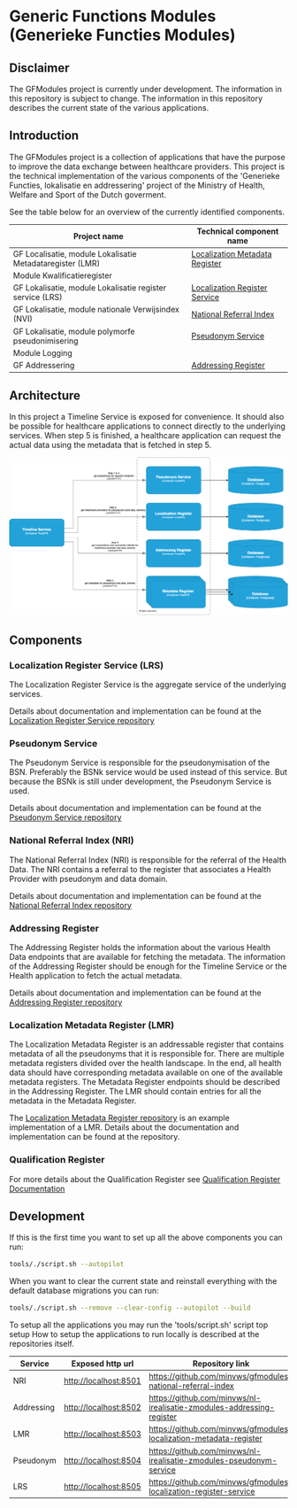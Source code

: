 # Generic Functions Modules (Generieke Functies Modules)

## Disclaimer

The GFModules project is currently under development. The information in this repository is
subject to change. The information in this repository describes the current state of the
various applications.

## Introduction

The GFModules project is a collection of applications that have the purpose to improve the
data exchange between healthcare providers. This project is the technical implementation of
the various components of the 'Generieke Functies, lokalisatie en addressering' project of the
Ministry of Health, Welfare and Sport of the Dutch goverment.

See the table below for an overview of the currently identified components.

<!-- markdownlint-disable md013 -->
| Project name                                              | Technical component name                                              |
|-----------------------------------------------------------|-----------------------------------------------------------------------|
| GF Localisatie, module Lokalisatie Metadataregister (LMR) | [Localization Metadata Register](#localization-metadata-register-lmr) |
| Module Kwalificatieregister                               |                                                                       |
| GF Lokalisatie, module Lokalisatie register service (LRS) | [Localization Register Service](#localization-register-service-lrs)   |
| GF Lokalisatie, module nationale Verwijsindex (NVI)       | [National Referral Index](#national-referral-index-nri)               |
| GF Lokalisatie, module polymorfe pseudonimisering         | [Pseudonym Service](#pseudonym-service)                               |
| Module Logging                                            |                                                                       |
| GF Addressering                                           | [Addressing Register](#addressing-register)                           |
<!-- markdownlint-enable md013 -->

## Architecture

In this project a Timeline Service is exposed for convenience. It should also be possible
for healthcare applications to connect directly to the underlying services.
When step 5 is finished, a healthcare application can request the actual data using the
metadata that is fetched in step 5.

![alt text](assets/system-components.png "system")

## Components

### Localization Register Service (LRS)

The Localization Register Service is the aggregate service of the underlying services.

Details about documentation and implementation can be found at the
[Localization Register Service repository](https://github.com/minvws/gfmodules-localization-register-service)

### Pseudonym Service

The Pseudonym Service is responsible for the pseudonymisation of the BSN. Preferably the
BSNk service would be used instead of this service. But because the BSNk is still under
development, the Pseudonym Service is used.

Details about documentation and implementation can be found at the
[Pseudonym Service repository](https://github.com/minvws/nl-irealisatie-zmodules-pseudonym-service)

### National Referral Index (NRI)

The National Referral Index (NRI) is responsible for the referral of the Health Data. The NRI contains a referral
to the register that associates a Health Provider with pseudonym and data domain.

Details about documentation and implementation can be found at the
[National Referral Index repository](https://github.com/minvws/gfmodules-national-referral-index)

### Addressing Register

The Addressing Register holds the information about the various Health Data endpoints that are available
for fetching the metadata. The information of the Addressing Register should be enough for the Timeline
Service or the Health application to fetch the actual metadata.

Details about documentation and implementation can be found at the
[Addressing Register repository](https://github.com/minvws/nl-irealisatie-zmodules-addressing-register)

### Localization Metadata Register (LMR)

The Localization Metadata Register is an addressable register that contains metadata of
all the pseudonyms that it is responsible for. There are multiple metadata registers divided over
the health landscape. In the end, all health data should have corresponding metadata available on one of the available
metadata registers. The Metadata Register endpoints should be described in the Addressing Register.
The LMR should contain entries for all the metadata in the Metadata Register.

The [Localization Metadata Register repository](https://github.com/minvws/gfmodules-localization-metadata-register)
is an example implementation of a LMR. Details about the documentation and implementation
can be found at the repository.

### Qualification Register

For more details about the Qualification Register see [Qualification Register Documentation](qualification-register/qualification-register.md)

## Development

If this is the first time you want to set up all the above components you can run:

```sh
tools/./script.sh --autopilot
```

When you want to clear the current state and reinstall everything with the default database migrations you can run:

```sh
tools/./script.sh --remove --clear-config --autopilot --build
```

To setup all the applications you may run the 'tools/script.sh' script top setup
How to setup the applications to run locally is described at the repositories itself.

| Service       | Exposed http url        | Repository link                                                         |
|---------------|-------------------------|-------------------------------------------------------------------------|
| NRI           | <http://localhost:8501> | <https://github.com/minvws/gfmodules-national-referral-index>           |
| Addressing    | <http://localhost:8502> | <https://github.com/minvws/nl-irealisatie-zmodules-addressing-register> |
| LMR           | <http://localhost:8503> | <https://github.com/minvws/gfmodules-localization-metadata-register>    |
| Pseudonym     | <http://localhost:8504> | <https://github.com/minvws/nl-irealisatie-zmodules-pseudonym-service>   |
| LRS           | <http://localhost:8505> | <https://github.com/minvws/gfmodules-localization-register-service>     |

